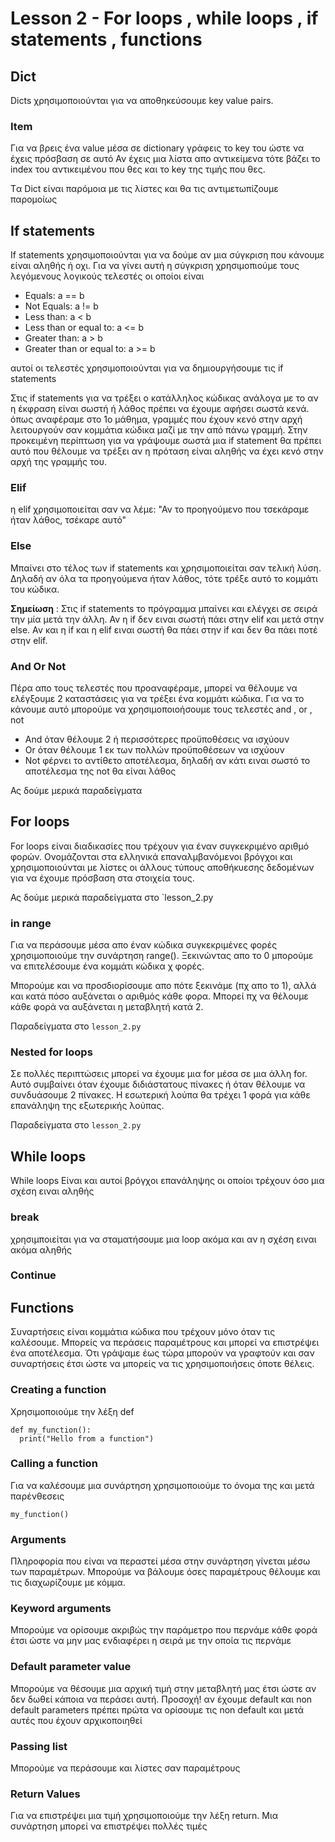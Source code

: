 # Lesson 2 - For loops , while loops , if statements , functions

## Dict

Dicts χρησιμοποιούνται για να αποθηκεύσουμε key value pairs.

### Item

Για να βρεις ένα value μέσα σε dictionary γράφεις το key του ώστε να έχεις πρόσβαση σε αυτό
Αν έχεις μια λίστα απο αντικείμενα τότε βάζει το index του αντικειμένου που θες και το key της τιμής που θες.

Tα Dict είναι παρόμοια με τις λίστες και θα τις αντιμετωπίζουμε παρομοίως

## If statements

If statements χρησιμοποιούνται για να δούμε αν μια σύγκριση που κάνουμε είναι αληθής ή οχι. Για να γίνει αυτή η σύγκριση χρησιμοπιούμε τους λεγόμενους λογικούς τελεστές οι οποίοι είναι

- Equals: a == b
- Not Equals: a != b
- Less than: a < b
- Less than or equal to: a <= b
- Greater than: a > b
- Greater than or equal to: a >= b

αυτοί οι τελεστές χρησιμοποιούνται για να δημιουργήσουμε τις if statements

Στις if statements για να τρέξει ο κατάλληλος κώδικας ανάλογα με το αν η έκφραση είναι σωστή ή λάθος πρέπει να έχουμε αφήσει σωστά κενά. όπως αναφέραμε στο 1ο μάθημα, γραμμές που έχουν κενό στην αρχή λειτουργούν σαν κομμάτια κώδικα μαζί με την από πάνω γραμμή. Στην προκειμένη περίπτωση για να γράψουμε σωστά μια if statement θα πρέπει αυτό που θέλουμε να τρέξει αν η πρόταση είναι αληθής να έχει κενό στην αρχή της γραμμής του.

### Elif

η elif χρησιμοποιείται σαν να λέμε: "Αν το προηγούμενο που τσεκάραμε ήταν λάθος, τσέκαρε αυτό"

### Else

Μπαίνει στο τέλος των if statements και χρησιμοποιείται σαν τελική λύση. Δηλαδή αν όλα τα προηγούμενα ήταν λάθος, τότε τρέξε αυτό το κομμάτι του κώδικα.

**Σημείωση** : Στις if statements το πρόγραμμα μπαίνει και ελέγχει σε σειρά την μία μετά την άλλη. Αν η if δεν ειναι σωστή πάει στην elif και μετά στην else. Αν και η if και η elif ειναι σωστή θα πάει στην if και δεν θα πάει ποτέ στην elif.

### And Or Not

Πέρα απο τους τελεστές που προαναφέραμε, μπορεί να θέλουμε να ελέγξουμε 2 καταστάσεις για να τρέξει ένα κομμάτι κώδικα. Για να το κάνουμε αυτό μπορούμε να χρησιμοποιοήσουμε τους τελεστές and , or , not

- And όταν θέλουμε 2 ή περισσότερες προϋποθέσεις να ισχύουν
- Or όταν θέλουμε 1 εκ των πολλών προϋποθέσεων να ισχύουν
- Not φέρνει το αντίθετο αποτέλεσμα, δηλαδή αν κάτι ειναι σωστό το αποτέλεσμα της not θα είναι λάθος

Ας δούμε μερικά παραδείγματα

## For loops

For loops είναι διαδικασίες που τρέχουν για έναν συγκεκριμένο αριθμό φορών. Ονομάζονται στα ελληνικά επαναλμβανόμενοι βρόγχοι και χρησιμοποιούνται με λίστες οι άλλους τύπους αποθήκυεσης δεδομένων για να έχουμε πρόσβαση στα στοιχεία τους.

Ας δούμε μερικά παραδείγματα στο `lesson_2.py

### in range

Για να περάσουμε μέσα απο έναν κώδικα συγκεκριμένες φορές χρησιμοποιούμε την συνάρτηση range(). Ξεκινώντας απο το 0 μπορούμε να επιτελέσουμε ένα κομμάτι κώδικα χ φορές.

Μπορούμε και να προσδιορίσουμε απο πότε ξεκινάμε (πχ απο το 1), αλλά και κατά πόσο αυξάνεται ο αριθμός κάθε φορα. Μπορεί πχ να θέλουμε κάθε φορά να αυξάνεται η μεταβλητή κατά 2.

Παραδείγματα στο `lesson_2.py`

### Nested for loops

Σε πολλές περιπτώσεις μπορεί να έχουμε μια for μέσα σε μια άλλη for. Αυτό συμβαίνει όταν έχουμε
διδιάστατους πίνακες ή όταν θέλουμε να συνδυάσουμε 2 πίνακες. Η εσωτερική λούπα θα τρέχει 1 φορά για κάθε επανάληψη της εξωτερικής λούπας.

Παραδείγματα στο `lesson_2.py`

## While loops

While loops Είναι και αυτοί βρόγχοι επανάληψης οι οποίοι τρέχουν όσο μια σχέση ειναι αληθής

### break 

χρησιμποιείται για να σταματήσουμε μια loop ακόμα και αν η σχέση ειναι ακόμα αληθής 

### Continue 



## Functions 

Συναρτήσεις είναι κομμάτια κώδικα που τρέχουν μόνο όταν τις καλέσουμε. Μπορείς να περάσεις παραμέτρους και μπορεί να επιστρέψει ένα αποτέλεσμα. 
Ότι γράψαμε έως τώρα μπορούν να γραφτούν και σαν συναρτήσεις έτσι ώστε να μπορείς να τις χρησιμοποιήσεις όποτε θέλεις. 

### Creating a function 

Χρησιμοποιούμε την λέξη def 

```
def my_function():
  print("Hello from a function")
```

### Calling a function 

Για να καλέσουμε μια συνάρτηση χρησιμοποιούμε το όνομα της και μετά παρένθεσεις 

`my_function()`

### Arguments 

Πληροφορία που είναι να περαστεί μέσα στην συνάρτηση γίνεται μέσω των παραμέτρων. Μπορούμε να βάλουμε όσες παραμέτρους θέλουμε και τις διαχωρίζουμε με κόμμα. 

### Keyword arguments 

Μπορούμε να ορίσουμε ακριβώς την παράμετρο που περνάμε κάθε φορά έτσι ώστε να μην μας ενδιαφέρει η σειρά με την οποία τις περνάμε 

### Default parameter value 

Μπορούμε να θέσουμε μια αρχική τιμή στην μεταβλητή μας έτσι ώστε αν δεν δωθεί κάποια να περάσει αυτή. 
Προσοχή! αν έχουμε default και non default parameters πρέπει πρώτα να ορίσουμε τις non default και μετά αυτές που έχουν αρχικοποιηθεί 


### Passing list 

Μπορούμε να περάσουμε και λίστες σαν παραμέτρους 


### Return Values 

Για να επιστρέψει μια τιμή χρησιμοποιούμε την λέξη return. Μια συνάρτηση μπορεί να επιστρέψει πολλές τιμές 

